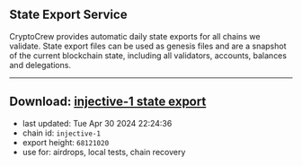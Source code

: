 ## State Export Service
CryptoCrew provides automatic daily state exports for all chains we validate. State export files can be used as genesis files and are a snapshot of the current blockchain state, including all validators, accounts, balances and delegations.

---
**Download: [injective-1 state export](https://dl-eu2.ccvalidators.com/SERVICE/injective/injective-1_export_68121020.json)**
---

- last updated: Tue Apr 30 2024 22:24:36
- chain id: `injective-1`
- export height: `68121020`
- use for: airdrops, local tests, chain recovery
